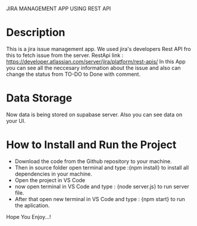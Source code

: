 JIRA MANAGEMENT APP USING REST API

# Description
This is a jira issue management app. We used jira's developers Rest API fro this to fetch issue from the server.
RestApi link : https://developer.atlassian.com/server/jira/platform/rest-apis/
In this App you can see all the neccesary information about the issue and also can change the status from TO-DO to Done with comment.

# Data Storage
Now data is being stored on supabase server. Also you can see data on your UI.

# How to Install and Run the Project

- Download the code from the Github repository to your machine.
- Then in source folder open terminal and type :{npm install} to install all dependencies in your       machine.
- Open the project in VS Code
- now open terminal in VS Code and type : {node server.js} to run server file.
- After that open new terminal in VS Code and type : {npm start} to run the aplication.

Hope You Enjoy...!